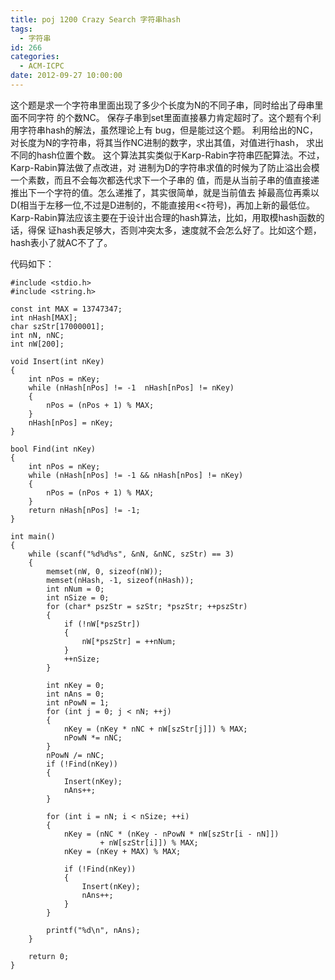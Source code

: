 ```yaml
---
title: poj 1200 Crazy Search 字符串hash
tags:
  - 字符串
id: 266
categories:
  - ACM-ICPC
date: 2012-09-27 10:00:00
---
```


这个题是求一个字符串里面出现了多少个长度为N的不同子串，同时给出了母串里面不同字符
的个数NC。
保存子串到set里面直接暴力肯定超时了。这个题有个利用字符串hash的解法，虽然理论上有
bug，但是能过这个题。
利用给出的NC，对长度为N的字符串，将其当作NC进制的数字，求出其值，对值进行hash，
求出不同的hash位置个数。
这个算法其实类似于Karp-Rabin字符串匹配算法。不过，Karp-Rabin算法做了点改进，对
进制为D的字符串求值的时候为了防止溢出会模一个素数，而且不会每次都迭代求下一个子串的
值，而是从当前子串的值直接递推出下一个字符的值。怎么递推了，其实很简单，就是当前值去
掉最高位再乘以D(相当于左移一位,不过是D进制的，不能直接用<<符号)，再加上新的最低位。
Karp-Rabin算法应该主要在于设计出合理的hash算法，比如，用取模hash函数的话，得保
证hash表足够大，否则冲突太多，速度就不会怎么好了。比如这个题，hash表小了就AC不了了。

代码如下：
``` stylus
#include <stdio.h>
#include <string.h>

const int MAX = 13747347;
int nHash[MAX];
char szStr[17000001];
int nN, nNC;
int nW[200];

void Insert(int nKey)
{
    int nPos = nKey;
    while (nHash[nPos] != -1  nHash[nPos] != nKey)
    {
        nPos = (nPos + 1) % MAX;
    }
    nHash[nPos] = nKey;
}

bool Find(int nKey)
{
    int nPos = nKey;
    while (nHash[nPos] != -1 && nHash[nPos] != nKey)
    {
        nPos = (nPos + 1) % MAX;
    }
    return nHash[nPos] != -1;
}

int main()
{
    while (scanf("%d%d%s", &nN, &nNC, szStr) == 3)
    {
        memset(nW, 0, sizeof(nW));
        memset(nHash, -1, sizeof(nHash));
        int nNum = 0;
        int nSize = 0;
        for (char* pszStr = szStr; *pszStr; ++pszStr)
        {
            if (!nW[*pszStr])
            {
                nW[*pszStr] = ++nNum;
            }
            ++nSize;
        }

        int nKey = 0;
        int nAns = 0;
        int nPowN = 1;
        for (int j = 0; j < nN; ++j)
        {
            nKey = (nKey * nNC + nW[szStr[j]]) % MAX;
            nPowN *= nNC;
        }
        nPowN /= nNC;
        if (!Find(nKey))
        {
            Insert(nKey);
            nAns++;
        }

        for (int i = nN; i < nSize; ++i)
        {
            nKey = (nNC * (nKey - nPowN * nW[szStr[i - nN]])
                    + nW[szStr[i]]) % MAX;
            nKey = (nKey + MAX) % MAX;

            if (!Find(nKey))
            {
                Insert(nKey);
                nAns++;
            }
        }

        printf("%d\n", nAns);
    }

    return 0;
}
```